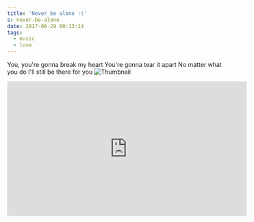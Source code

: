 ```yaml
---
title: 'Never be alone :('
s: never-be-alone
date: 2017-06-29 00:13:14
tags: 
  - music
  - love
---
```

You, you're gonna break my heart
You're gonna tear it apart
No matter what you do
I'll still be there for you
![Thumbnail](https://s.mxmcdn.net/images-storage/albums/3/1/4/9/2/7/31729413_350_350.jpg)
<!--more-->
<iframe width="560" height="315" src="https://www.youtube.com/embed/iyWjKQo9-m8" frameborder="0" allowfullscreen></iframe>